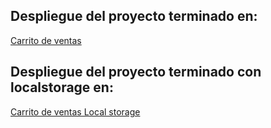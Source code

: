 ## Despliegue del proyecto terminado en: 

[Carrito de ventas](https://funciones-carrito.netlify.app/)

## Despliegue del proyecto terminado con localstorage en: 

[Carrito de ventas Local storage](https://carrito-local-storageed.netlify.app/)